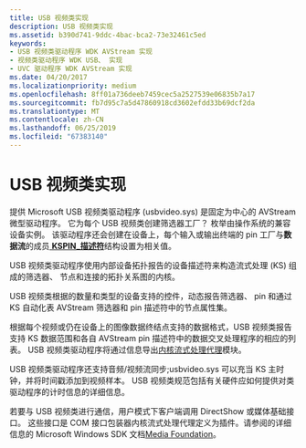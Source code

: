 ```yaml
---
title: USB 视频类实现
description: USB 视频类实现
ms.assetid: b390d741-9ddc-4bac-bca2-73e32461c5ed
keywords:
- USB 视频类驱动程序 WDK AVStream 实现
- 视频类驱动程序 WDK USB、 实现
- UVC 驱动程序 WDK AVStream 实现
ms.date: 04/20/2017
ms.localizationpriority: medium
ms.openlocfilehash: 8ff01a736deeb7459cec5a2527539e06835b7a17
ms.sourcegitcommit: fb7d95c7a5d47860918cd3602efdd33b69dcf2da
ms.translationtype: MT
ms.contentlocale: zh-CN
ms.lasthandoff: 06/25/2019
ms.locfileid: "67383140"
---
```

# <a name="usb-video-class-implementation"></a>USB 视频类实现


提供 Microsoft USB 视频类驱动程序 (usbvideo.sys) 是固定为中心的 AVStream 微型驱动程序。 它为每个 USB 视频类创建筛选器工厂？ 枚举由操作系统的兼容设备实例。 该驱动程序还会创建在设备上，每个输入或输出终端的 pin 工厂与**数据流**的成员[ **KSPIN\_描述符**](https://docs.microsoft.com/windows-hardware/drivers/ddi/content/ks/ns-ks-kspin_descriptor)结构设置为相关值。

USB 视频类驱动程序使用内部设备拓扑报告的设备描述符来构造流式处理 (KS) 组成的筛选器、 节点和连接的拓扑关系图的内核。

USB 视频类根据的数量和类型的设备支持的控件，动态报告筛选器、 pin 和通过 KS 自动化表 AVStream 筛选器和 pin 描述符中的节点属性集。

根据每个视频或仍在设备上的图像数据终结点支持的数据格式，USB 视频类报告支持 KS 数据范围和各自 AVStream pin 描述符中的数据交叉处理程序的相应的列表。 USB 视频类驱动程序将通过信息导出[内核流式处理代理](https://docs.microsoft.com/windows-hardware/drivers/ddi/content/_stream/index)模块。

USB 视频类驱动程序还支持音频/视频流同步;usbvideo.sys 可以充当 KS 主时钟，并将时间戳添加到视频样本。 USB 视频类规范包括有关硬件应如何提供对类驱动程序的计时信息的详细信息。

若要与 USB 视频类进行通信，用户模式下客户端调用 DirectShow 或媒体基础接口。 这些接口是 COM 接口包装器内核流式处理代理定义为插件。请参阅的详细信息的 Microsoft Windows SDK 文档[Media Foundation](https://go.microsoft.com/fwlink/p/?linkid=144771)。

 

 





